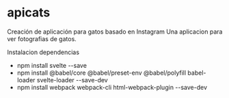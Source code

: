 # apicats
Creación de aplicación para gatos basado en Instagram
Una aplicacion para ver fotografias de gatos.

Instalacion dependencias
 - npm install svelte --save
 - npm install @babel/core @babel/preset-env @babel/polyfill babel-loader svelte-loader --save-dev
 - npm install webpack webpack-cli html-webpack-plugin --save-dev
